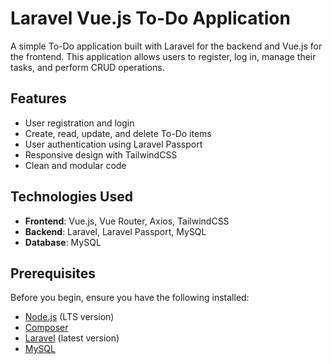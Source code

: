 # Laravel Vue.js To-Do Application

A simple To-Do application built with Laravel for the backend and Vue.js for the frontend. This application allows users to register, log in, manage their tasks, and perform CRUD operations.

## Features

- User registration and login
- Create, read, update, and delete To-Do items
- User authentication using Laravel Passport
- Responsive design with TailwindCSS
- Clean and modular code

## Technologies Used

- **Frontend**: Vue.js, Vue Router, Axios, TailwindCSS
- **Backend**: Laravel, Laravel Passport, MySQL
- **Database**: MySQL

## Prerequisites

Before you begin, ensure you have the following installed:

- [Node.js](https://nodejs.org/) (LTS version)
- [Composer](https://getcomposer.org/)
- [Laravel](https://laravel.com/docs) (latest version)
- [MySQL](https://www.mysql.com/)

